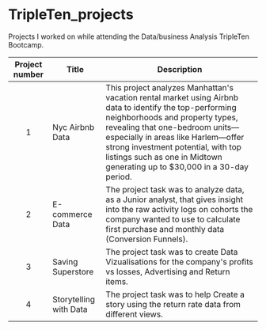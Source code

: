 # TripleTen_projects
Projects I worked on while attending the Data/business Analysis TripleTen Bootcamp.


| Project number | Title | Description |
| :-----------: | ----------- |----------- |
| 1 | Nyc Airbnb Data| This project analyzes Manhattan's vacation rental market using Airbnb data to identify the top-performing neighborhoods and property types, revealing that one-bedroom units—especially in areas like Harlem—offer strong investment potential, with top listings such as one in Midtown generating up to $30,000 in a 30-day period. |
| 2 | E-commerce Data | The project task was to analyze data, as a Junior analyst, that gives insight into the raw activity logs on cohorts the company wanted to use to calculate first purchase and monthly data (Conversion Funnels).|
| 3 | Saving Superstore | The project task was to create Data Vizualisations for the company's profits vs losses, Advertising and Return items. |
| 4 | Storytelling with Data | The project task was to help Create a story using the return rate data from different views.
